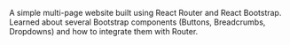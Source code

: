 A simple multi-page website built using React Router and React Bootstrap. Learned about several Bootstrap components (Buttons, Breadcrumbs, Dropdowns) and how to integrate them with Router.
